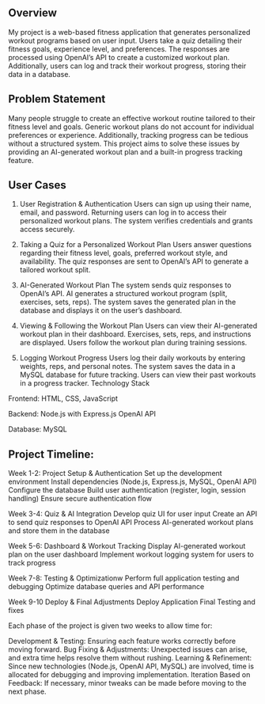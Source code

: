 Overview
----
My project is a web-based fitness application that generates personalized workout programs based on user input. Users take a quiz detailing their fitness goals, experience level, and preferences. The responses are processed using OpenAI’s API to create a customized workout plan. Additionally, users can log and track their workout progress, storing their data in a database.

Problem Statement
----
Many people struggle to create an effective workout routine tailored to their fitness level and goals. Generic workout plans do not account for individual preferences or experience. Additionally, tracking progress can be tedious without a structured system. This project aims to solve these issues by providing an AI-generated workout plan and a built-in progress tracking feature.

User Cases
----
1. User Registration & Authentication
Users can sign up using their name, email, and password.
Returning users can log in to access their personalized workout plans.
The system verifies credentials and grants access securely.

3. Taking a Quiz for a Personalized Workout Plan
Users answer questions regarding their fitness level, goals, preferred workout style, and availability.
The quiz responses are sent to OpenAI’s API to generate a tailored workout split.

4. AI-Generated Workout Plan
The system sends quiz responses to OpenAI’s API.
AI generates a structured workout program (split, exercises, sets, reps).
The system saves the generated plan in the database and displays it on the user’s dashboard.

5. Viewing & Following the Workout Plan
Users can view their AI-generated workout plan in their dashboard.
Exercises, sets, reps, and instructions are displayed.
Users follow the workout plan during training sessions.

6. Logging Workout Progress
Users log their daily workouts by entering weights, reps, and personal notes.
The system saves the data in a MySQL database for future tracking.
Users can view their past workouts in a progress tracker.
Technology Stack

Frontend:
HTML, CSS, JavaScript

Backend:
Node.js with Express.js 
OpenAI API 

Database:
MySQL 


Project Timeline:
-------
Week 1-2: Project Setup & Authentication
Set up the development environment
Install dependencies (Node.js, Express.js, MySQL, OpenAI API)
Configure the database
Build user authentication (register, login, session handling)
Ensure secure authentication flow

Week 3-4: Quiz & AI Integration
Develop quiz UI for user input
Create an API to send quiz responses to OpenAI API
Process AI-generated workout plans and store them in the database

Week 5-6: Dashboard & Workout Tracking
Display AI-generated workout plan on the user dashboard
Implement workout logging system for users to track progress

Week 7-8: Testing & Optimizationw
Perform full application testing and debugging
Optimize database queries and API performance

Week 9-10 Deploy & Final Adjustments 
Deploy Application 
Final Testing and fixes

Each phase of the project is given two weeks to allow time for:

Development & Testing: Ensuring each feature works correctly before moving forward.
Bug Fixing & Adjustments: Unexpected issues can arise, and extra time helps resolve them without rushing.
Learning & Refinement: Since new technologies (Node.js, OpenAI API, MySQL) are involved, time is allocated for debugging and improving implementation.
Iteration Based on Feedback: If necessary, minor tweaks can be made before moving to the next phase.

